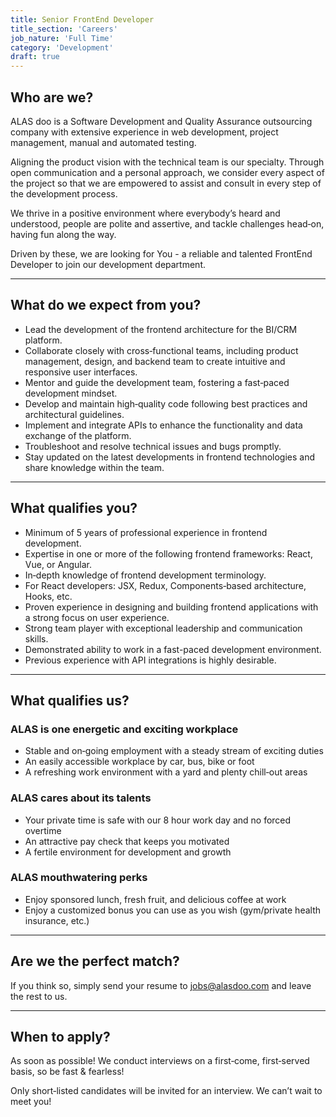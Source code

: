 ```yaml
---
title: Senior FrontEnd Developer
title_section: 'Careers'
job_nature: 'Full Time'
category: 'Development'
draft: true
---
```


## Who are we?

ALAS doo is a Software Development and Quality Assurance outsourcing company with extensive experience in web development, project management, manual and automated testing.

Aligning the product vision with the technical team is our specialty. Through open communication and a personal approach, we consider every aspect of the project so that we are empowered to assist and consult in every step of the development process.

We thrive in a positive environment where everybody’s heard and understood, people are polite and assertive, and tackle challenges head&#8209;on, having fun along the way.

Driven by these, we are looking for You - a reliable and talented FrontEnd Developer to join our development department.

---

## What do we expect from you?

- Lead the development of the frontend architecture for the BI/CRM platform.
- Collaborate closely with cross&#8209;functional teams, including product management, design, and backend team to create intuitive and responsive user interfaces.
- Mentor and guide the development team, fostering a fast&#8209;paced development mindset.
- Develop and maintain high&#8209;quality code following best practices and architectural guidelines.
- Implement and integrate APIs to enhance the functionality and data exchange of the platform.
- Troubleshoot and resolve technical issues and bugs promptly.
- Stay updated on the latest developments in frontend technologies and share knowledge within the team.

---

## What qualifies you?

- Minimum of 5 years of professional experience in frontend development.
- Expertise in one or more of the following frontend frameworks: React, Vue, or Angular.
- In&#8209;depth knowledge of frontend development terminology.
- For React developers: JSX, Redux, Components&#8209;based architecture, Hooks, etc.
- Proven experience in designing and building frontend applications with a strong focus on user experience.
- Strong team player with exceptional leadership and communication skills.
- Demonstrated ability to work in a fast-paced development environment.
- Previous experience with API integrations is highly desirable.

---

## What qualifies us?

### ALAS is one energetic and exciting workplace

- Stable and on&#8209;going employment with a steady stream of exciting duties
- An easily accessible workplace by car, bus, bike or foot
- A refreshing work environment with a yard and plenty chill&#8209;out areas

### ALAS cares about its talents

- Your private time is safe with our 8 hour work day and no forced overtime
- An attractive pay check that keeps you motivated
- A fertile environment for development and growth

### ALAS mouthwatering perks

- Enjoy sponsored lunch, fresh fruit, and delicious coffee at work
- Enjoy a customized bonus you can use as you wish (gym/private health insurance, etc.)

---

## Are we the perfect match?

If you think so, simply send your resume to <jobs@alasdoo.com> and leave the rest to us.

---

## When to apply?

As soon as possible!
We conduct interviews on a first&#8209;come, first&#8209;served basis, so be fast & fearless!

Only short&#8209;listed candidates will be invited for an interview. We can’t wait to meet you!
